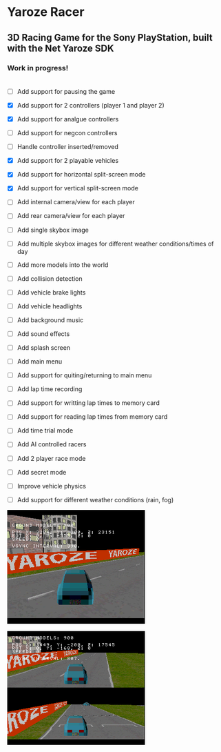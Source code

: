 # Yaroze Racer
## 3D Racing Game for the Sony PlayStation, built with the Net Yaroze SDK<br/>

### Work in progress!<br/><br/>

- [ ] Add support for pausing the game
- [x] Add support for 2 controllers (player 1 and player 2)
- [x] Add support for analgue controllers
- [ ] Add support for negcon controllers
- [ ] Handle controller inserted/removed
- [x] Add support for 2 playable vehicles
- [x] Add support for horizontal split-screen mode
- [x] Add support for vertical split-screen mode
- [ ] Add internal camera/view for each player
- [ ] Add rear camera/view for each player
- [ ] Add single skybox image
- [ ] Add multiple skybox images for different weather conditions/times of day
- [ ] Add more models into the world
- [ ] Add collision detection
- [ ] Add vehicle brake lights
- [ ] Add vehicle headlights
- [ ] Add background music
- [ ] Add sound effects
- [ ] Add splash screen
- [ ] Add main menu
- [ ] Add support for quiting/returning to main menu
- [ ] Add lap time recording
- [ ] Add support for writting lap times to memory card
- [ ] Add support for reading lap times from memory card
- [ ] Add time trial mode
- [ ] Add AI controlled racers
- [ ] Add 2 player race mode
- [ ] Add secret mode
- [ ] Improve vehicle physics
- [ ] Add support for different weather conditions (rain, fog)


![Screenshot](https://raw.githubusercontent.com/logi-26/yaroze-racer/refs/heads/main/screenshots/screen.BMP)

![Screenshot](https://raw.githubusercontent.com/logi-26/yaroze-racer/refs/heads/main/screenshots/screen_2.BMP)
